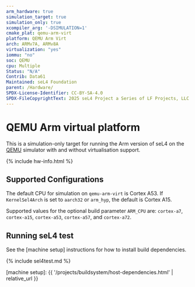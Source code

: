 ```yaml
---
arm_hardware: true
simulation_target: true
simulation_only: true
xcompiler_arg: '-DSIMULATION=1'
cmake_plat: qemu-arm-virt
platform: QEMU Arm Virt
arch: ARMv7A, ARMv8A
virtualization: "yes"
iommu: "no"
soc: QEMU
cpu: Multiple
Status: "N/A"
Contrib: Data61
Maintained: seL4 Foundation
parent: /Hardware/
SPDX-License-Identifier: CC-BY-SA-4.0
SPDX-FileCopyrightText: 2025 seL4 Project a Series of LF Projects, LLC.
---
```


# QEMU Arm virtual platform

This is a simulation-only target for running the Arm version of seL4 on the [QEMU]
simulator with and without virtualisation support.

{% include hw-info.html %}

## Supported Configurations

The default CPU for simulation on `qemu-arm-virt` is Cortex A53. If
`KernelSel4Arch` is set to `aarch32` or `arm_hyp`, the default is Cortex A15.

Supported values for the optional build parameter `ARM_CPU` are: `cortex-a7`,
`cortex-a15`, `cortex-a53`, `cortex-a57`, and `cortex-a72`.

## Running seL4 test

See the [machine setup] instructions for how to install build dependencies.

{% include sel4test.md %}

[QEMU]: https://www.qemu.org
[machine setup]: {{ '/projects/buildsystem/host-dependencies.html' | relative_url }}
